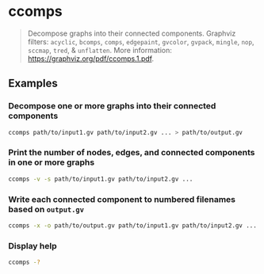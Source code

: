# ccomps

> Decompose graphs into their connected components. Graphviz filters: `acyclic`, `bcomps`, `comps`, `edgepaint`, `gvcolor`, `gvpack`, `mingle`, `nop`, `sccmap`, `tred`, & `unflatten`. More information: <https://graphviz.org/pdf/ccomps.1.pdf>.

## Examples

### Decompose one or more graphs into their connected components

```bash
ccomps path/to/input1.gv path/to/input2.gv ... > path/to/output.gv
```

### Print the number of nodes, edges, and connected components in one or more graphs

```bash
ccomps -v -s path/to/input1.gv path/to/input2.gv ...
```

### Write each connected component to numbered filenames based on `output.gv`

```bash
ccomps -x -o path/to/output.gv path/to/input1.gv path/to/input2.gv ...
```

### Display help

```bash
ccomps -?
```
